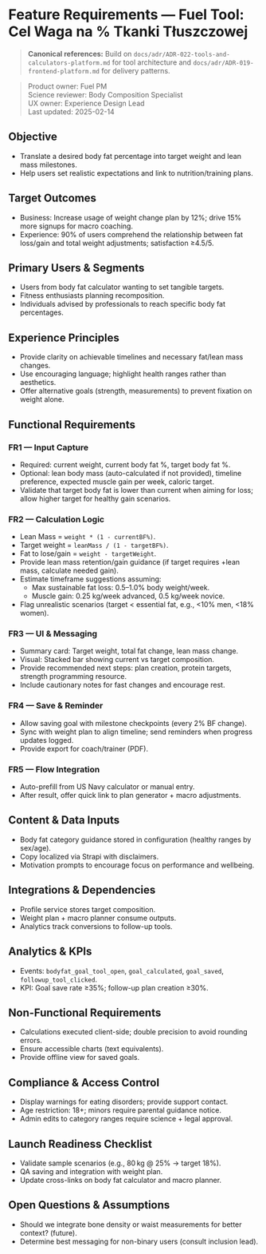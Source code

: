 # Feature Requirements — Fuel Tool: Cel Waga na % Tkanki Tłuszczowej

> **Canonical references:** Build on `docs/adr/ADR-022-tools-and-calculators-platform.md` for tool architecture and `docs/adr/ADR-019-frontend-platform.md` for delivery patterns.

> Product owner: Fuel PM  
> Science reviewer: Body Composition Specialist  
> UX owner: Experience Design Lead  
> Last updated: 2025-02-14

## Objective
- Translate a desired body fat percentage into target weight and lean mass milestones.
- Help users set realistic expectations and link to nutrition/training plans.

## Target Outcomes
- Business: Increase usage of weight change plan by 12%; drive 15% more signups for macro coaching.
- Experience: 90% of users comprehend the relationship between fat loss/gain and total weight adjustments; satisfaction ≥4.5/5.

## Primary Users & Segments
- Users from body fat calculator wanting to set tangible targets.
- Fitness enthusiasts planning recomposition.
- Individuals advised by professionals to reach specific body fat percentages.

## Experience Principles
- Provide clarity on achievable timelines and necessary fat/lean mass changes.
- Use encouraging language; highlight health ranges rather than aesthetics.
- Offer alternative goals (strength, measurements) to prevent fixation on weight alone.

## Functional Requirements

### FR1 — Input Capture
- Required: current weight, current body fat %, target body fat %.
- Optional: lean body mass (auto-calculated if not provided), timeline preference, expected muscle gain per week, caloric target.
- Validate that target body fat is lower than current when aiming for loss; allow higher target for healthy gain scenarios.

### FR2 — Calculation Logic
- Lean Mass = `weight * (1 - currentBF%)`.
- Target weight = `leanMass / (1 - targetBF%)`.
- Fat to lose/gain = `weight - targetWeight`.
- Provide lean mass retention/gain guidance (if target requires +lean mass, calculate needed gain).
- Estimate timeframe suggestions assuming:
    - Max sustainable fat loss: 0.5–1.0% body weight/week.
    - Muscle gain: 0.25 kg/week advanced, 0.5 kg/week novice.
- Flag unrealistic scenarios (target < essential fat, e.g., <10% men, <18% women).

### FR3 — UI & Messaging
- Summary card: Target weight, total fat change, lean mass change.
- Visual: Stacked bar showing current vs target composition.
- Provide recommended next steps: plan creation, protein targets, strength programming resource.
- Include cautionary notes for fast changes and encourage rest.

### FR4 — Save & Reminder
- Allow saving goal with milestone checkpoints (every 2% BF change).
- Sync with weight plan to align timeline; send reminders when progress updates logged.
- Provide export for coach/trainer (PDF).

### FR5 — Flow Integration
- Auto-prefill from US Navy calculator or manual entry.
- After result, offer quick link to plan generator + macro adjustments.

## Content & Data Inputs
- Body fat category guidance stored in configuration (healthy ranges by sex/age).
- Copy localized via Strapi with disclaimers.
- Motivation prompts to encourage focus on performance and wellbeing.

## Integrations & Dependencies
- Profile service stores target composition.
- Weight plan + macro planner consume outputs.
- Analytics track conversions to follow-up tools.

## Analytics & KPIs
- Events: `bodyfat_goal_tool_open`, `goal_calculated`, `goal_saved`, `followup_tool_clicked`.
- KPI: Goal save rate ≥35%; follow-up plan creation ≥30%.

## Non-Functional Requirements
- Calculations executed client-side; double precision to avoid rounding errors.
- Ensure accessible charts (text equivalents).
- Provide offline view for saved goals.

## Compliance & Access Control
- Display warnings for eating disorders; provide support contact.
- Age restriction: 18+; minors require parental guidance notice.
- Admin edits to category ranges require science + legal approval.

## Launch Readiness Checklist
- Validate sample scenarios (e.g., 80 kg @ 25% → target 18%).
- QA saving and integration with weight plan.
- Update cross-links on body fat calculator and macro planner.

## Open Questions & Assumptions
- Should we integrate bone density or waist measurements for better context? (future).
- Determine best messaging for non-binary users (consult inclusion lead).
